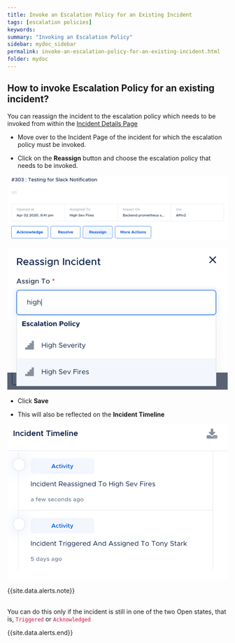 ```yaml
---
title: Invoke an Escalation Policy for an Existing Incident
tags: [escalation policies]
keywords: 
summary: "Invoking an Escalation Policy"
sidebar: mydoc_sidebar
permalink: invoke-an-escalation-policy-for-an-existing-incident.html
folder: mydoc
---
```


## How to invoke Escalation Policy for an existing incident?

You can reassign the incident to the escalation policy which needs to be invoked from within the [Incident Details Page](https://support.squadcast.com/docs/incident-details) 

- Move over to the Incident Page of the incident for which the escalation policy must be invoked. 

- Click on the **Reassign** button and choose the escalation policy that needs to be invoked. 

![](images/invoke_escalation_1.png)

![](images/invoke_escalation_2.png)

- Click **Save**

- This will also be reflected on the **Incident Timeline**

![](images/invoke_escalation_3.png)

{{site.data.alerts.note}}
<br/><br/><p>You can do this only if the incident is still in one of the two Open states, that is, <code class="highlighter-rouge" style="color: #c7254e; background-color: #f9f2f4 !important;">Triggered</code> or <code class="highlighter-rouge" style="color: #c7254e; background-color: #f9f2f4 !important;">Acknowledged</code></p>
{{site.data.alerts.end}}